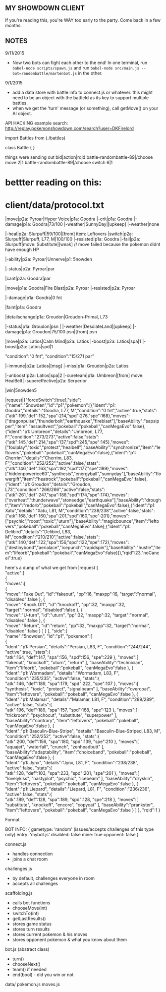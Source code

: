 ## MY SHOWDOWN CLIENT
If you're reading this, you're WAY too early to the party.
Come back in a few months.



## NOTES
9/11/2015
- Now two bots can fight each other to the end! In one terminal, run `babel-node scripts/spawn.js` and run `babel-node src/main.js --bot=randombattle/martenbot.js` in the other.


9/1/2015
- add a data store with battle info to connect.js or whatever. this might need to be an object with the battleId as its key to support multiple battles.
- when we get the 'turn' message (or something), call getMove() on your AI object.



API HACKING
example search:
http://replay.pokemonshowdown.com/search?user=DKFirelord




import Battles from (./battles)

class Battle {
}


things were sending out
bid|action|rqid
battle-randombattle-89|/choose move 2|1
battle-randombattle-89|/choose switch 6|1


# bettter reading on this:
# client/data/protocol.txt

|move|p2a: Pyroar|Hyper Voice|p1a: Goodra
|-crit|p1a: Goodra
|-damage|p1a: Goodra|73/100
|-weather|SunnyDay|[upkeep]
|-weather|none

|-heal|p2a: Slurpuff|59/100|[from] item: Leftovers
|switch|p2a: Slurpuff|Slurpuff, L77, M|100/100
|-resisted|p1a: Goodra
|-fail|p2a: Slurpuff|move: Substitute|[weak] // move failed because the pokemon didnt have enough HP

|-ability|p2a: Pyroar|Unnerve|p1: 5nowden

|-status|p2a: Pyroar|par

|cant|p2a: Goodra|par

|move|p1a: Goodra|Fire Blast|p2a: Pyroar
|-resisted|p2a: Pyroar

|-damage|p1a: Goodra|0 fnt

|faint|p1a: Goodra

|detailschange|p1a: Groudon|Groudon-Primal, L73

|-status|p1a: Groudon|psn
|
|-weather|DesolateLand|[upkeep]
|-damage|p1a: Groudon|75/100 psn|[from] psn

|move|p2a: Latios|Calm Mind|p2a: Latios
|-boost|p2a: Latios|spa|1
|-boost|p2a: Latios|spd|1

"condition":"0 fnt",
"condition":"15/271 par"

|-immune|p2a: Latios|[msg]
|-miss|p1a: Groudon|p2a: Latios

|-unboost|p2a: Latios|spa|2
|-cureteam|p1a: Umbreon|[from] move: HealBell
|-supereffective|p2a: Serperior

|win|5nowden5

|request|{"forceSwitch":[true],"side":{"name":"5nowden","id":"p1","pokemon":[{"ident":"p1: Goodra","details":"Goodra, L77, M","condition":"0 fnt","active":true,"stats":{"atk":199,"def":152,"spa":214,"spd":276,"spe":168},"moves":["dragonpulse","thunderbolt","earthquake","fireblast"],"baseAbility":"sapsipper","item":"assaultvest","pokeball":"pokeball","canMegaEvo":false},{"ident":"p1: Umbreon","details":"Umbreon, L77, F","condition":"273/273","active":false,"stats":{"atk":145,"def":214,"spa":137,"spd":245,"spe":145},"moves":["foulplay","toxic","protect","healbell"],"baseAbility":"synchronize","item":"leftovers","pokeball":"pokeball","canMegaEvo":false},{"ident":"p1: Cherrim","details":"Cherrim, L83, F","condition":"252/252","active":false,"stats":{"atk":146,"def":163,"spa":192,"spd":177,"spe":189},"moves":["hiddenpowerice60","synthesis","energyball","sunnyday"],"baseAbility":"flowergift","item":"heatrock","pokeball":"pokeball","canMegaEvo":false},{"ident":"p1: Groudon","details":"Groudon, L73","condition":"266/266","active":false,"stats":{"atk":261,"def":247,"spa":188,"spd":174,"spe":174},"moves":["overheat","thunderwave","stoneedge","earthquake"],"baseAbility":"drought","item":"redorb","pokeball":"pokeball","canMegaEvo":false},{"ident":"p1: Xatu","details":"Xatu, L81, M","condition":"238/238","active":false,"stats":{"atk":168,"def":160,"spa":201,"spd":160,"spe":201},"moves":["psychic","roost","toxic","uturn"],"baseAbility":"magicbounce","item":"leftovers","pokeball":"pokeball","canMegaEvo":false},{"ident":"p1: Delibird","details":"Delibird, L83, M","condition":"210/210","active":false,"stats":{"atk":140,"def":122,"spa":156,"spd":122,"spe":172},"moves":["destinybond","aerialace","icepunch","rapidspin"],"baseAbility":"hustle","item":"lifeorb","pokeball":"pokeball","canMegaEvo":false}]},"rqid":23,"noCancel":true}


here's a dump of what we get from |request
{  
  "active":[  
    {  
      "moves":[  
        {  
          "move":"Fake Out",
          "id":"fakeout",
          "pp":16,
          "maxpp":16,
          "target":"normal",
          "disabled":false
        },
        {  
          "move":"Knock Off",
          "id":"knockoff",
          "pp":32,
          "maxpp":32,
          "target":"normal",
          "disabled":false
        },
        {  
          "move":"U-turn",
          "id":"uturn",
          "pp":32,
          "maxpp":32,
          "target":"normal",
          "disabled":false
        },
        {  
          "move":"Return",
          "id":"return",
          "pp":32,
          "maxpp":32,
          "target":"normal",
          "disabled":false
        }
      ]
    }
  ],
  "side":{  
    "name":"5nowden",
    "id":"p1",
    "pokemon":[  
      {  
        "ident":"p1: Persian",
        "details":"Persian, L83, F",
        "condition":"244/244",
        "active":true,
        "stats":{  
          "atk":164,
          "def":147,
          "spa":156,
          "spd":156,
          "spe":239
        },
        "moves":[  
          "fakeout",
          "knockoff",
          "uturn",
          "return"
        ],
        "baseAbility":"technician",
        "item":"lifeorb",
        "pokeball":"pokeball",
        "canMegaEvo":false
      },
      {  
        "ident":"p1: Wormadam",
        "details":"Wormadam, L83, F",
        "condition":"235/235",
        "active":false,
        "stats":{  
          "atk":146,
          "def":189,
          "spa":179,
          "spd":222,
          "spe":107
        },
        "moves":[  
          "synthesis",
          "toxic",
          "protect",
          "signalbeam"
        ],
        "baseAbility":"overcoat",
        "item":"leftovers",
        "pokeball":"pokeball",
        "canMegaEvo":false
      },
      {  
        "ident":"p1: Malamar",
        "details":"Malamar, L81, F",
        "condition":"289/289",
        "active":false,
        "stats":{  
          "atk":196,
          "def":189,
          "spa":157,
          "spd":168,
          "spe":123
        },
        "moves":[  
          "trickroom",
          "psychocut",
          "substitute",
          "superpower"
        ],
        "baseAbility":"contrary",
        "item":"leftovers",
        "pokeball":"pokeball",
        "canMegaEvo":false
      },
      {  
        "ident":"p1: Basculin-Blue-Stripe",
        "details":"Basculin-Blue-Striped, L83, M",
        "condition":"252/252",
        "active":false,
        "stats":{  
          "atk":200,
          "def":156,
          "spa":180,
          "spd":139,
          "spe":210
        },
        "moves":[  
          "aquajet",
          "waterfall",
          "crunch",
          "zenheadbutt"
        ],
        "baseAbility":"adaptability",
        "item":"choiceband",
        "pokeball":"pokeball",
        "canMegaEvo":false
      },
      {  
        "ident":"p1: Jynx",
        "details":"Jynx, L81, F",
        "condition":"238/238",
        "active":false,
        "stats":{  
          "atk":128,
          "def":103,
          "spa":233,
          "spd":201,
          "spe":201
        },
        "moves":[  
          "lovelykiss",
          "nastyplot",
          "psychic",
          "icebeam"
        ],
        "baseAbility":"dryskin",
        "item":"leftovers",
        "pokeball":"pokeball",
        "canMegaEvo":false
      },
      {  
        "ident":"p1: Liepard",
        "details":"Liepard, L81, F",
        "condition":"236/236",
        "active":false,
        "stats":{  
          "atk":189,
          "def":128,
          "spa":189,
          "spd":128,
          "spe":218
        },
        "moves":[  
          "substitute",
          "knockoff",
          "encore",
          "copycat"
        ],
        "baseAbility":"prankster",
        "item":"leftovers",
        "pokeball":"pokeball",
        "canMegaEvo":false
      }
    ]
  },
  "rqid":1
}



Format

BOT INFO:
{
  gametype: 'random' (issues/accepts challenges of this type only)
  entry: 'mybot.js'
  disabled: false
  mine: true
  opponent: false
}

connect.js
- handles connection
- joins a chat room

challenges.js
- by default, challenges everyone in room
- accepts all challenges

scaffolding.js
- calls bot functions
- chooseMove(int)
- switchTo(int)
- getLastResults()
- stores game status
- stores turn results
- stores current pokemon & his moves
- stores opponent pokemon & what you know about them

bot.js (abstract class)
- turn()
- chooseNext()
- team() if needed
- end(bool) - did you win or not

data/
pokemon.js
moves.js

